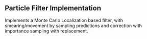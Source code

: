 
## Particle Filter Implementation 
Implements a Monte Carlo Localization based filter, with smearing/movement by sampling predictions and correction with importance sampling with replacement.
